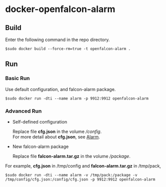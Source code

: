 # docker-openfalcon-alarm

## Build

Enter the following command in the repo directory.

```
$sudo docker build --force-rm=true -t openfalcon-alarm .
```

## Run

### Basic Run

Use default configuration, and falcon-alarm package.

```
$sudo docker run -dti --name alarm -p 9912:9912 openfalcon-alarm
```

### Advanced Run

+ Self-defined configuration

    Replace file **cfg.json** in the volume */config*.  
    For more detail about **cfg.json**, see [Alarm](http://book.open-falcon.com/zh/install/alarm.html).

+ New falcon-alarm package

    Replace file **falcon-alarm.tar.gz** in the volume */package*.
    
For example, **cfg.json** in /tmp/config and **falcon-alarm.tar.gz** in /tmp/pack,

```
$sudo docker run -dti --name alarm -v /tmp/pack:/package -v /tmp/config/cfg.json:/config/cfg.json -p 9912:9912 openfalcon-alarm
```
